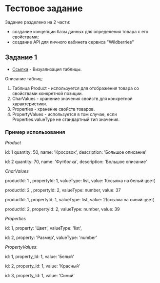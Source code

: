 # Тестовое задание
Задание разделено на 2 части:
- создание концепции базы данных для определения товара с его свойствами;
- создание API для личного кабинета сервиса "Wildberries"

## Задание 1

* [Ссылка](https://drive.google.com/file/d/17JqEQG0YXV1-_Bap8KamgoKwf6gyiEot/view?usp=sharing) - Визуализация таблицы.

Описание таблиц:
1. Таблица Product - используется для отображения товара со свойствами конкретной позиции.
2. CharValues  - хранение значения свойств для конкретной характеристики.
3. Properties - хранение свойств товаров.
4. PropertyValues  - используется в том случае, если Properties.valueType не стандартный тип значения.

### Пример использования

_Product_

id: 1  quantity: 50, name: 'Кросовок', description: 'Большое описание'

id: 2  quantity: 70, name: 'Футболка', description: 'Большое описание'



_CharValues_

productId: 1 , propertyId: 1, valueType: list, value: 1(ссылка на белый цвет)

productId: 2 , propertyId: 2, valueType: number, value: 37 

 productId: 1, propertyId: 1, valueType: list, value: 2(ссылка на синий цвет)

productId: 2,  propertyId: 2, valueType: number, value: 39


_Properties_

id: 1, property: 'Цвет', valueType: 'list', 

id: 2, property: 'Размер', valueType: 'number'

_PropertyValues_:

id: 1, property_Id: 1, value: 'Белый'

id: 2, property_Id: 1, value: 'Красный'

id: 3, property_Id: 1, value: 'Синий'

